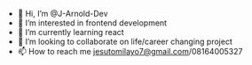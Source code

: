 - 👋 Hi, I’m @J-Arnold-Dev
- 👀 I’m interested in frontend development
- 🌱 I’m currently learning react
- 💞️ I’m looking to collaborate on life/career changing project
- 📫 How to reach me jesutomilayo7@gmail.com/08164005327

<!---
J-Arnold-Dev/J-Arnold-Dev is a ✨ special ✨ repository because its `README.md` (this file) appears on your GitHub profile.
You can click the Preview link to take a look at your changes.
--->
